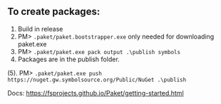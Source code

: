 ## To create packages:
1. Build in release
2. PM> `.paket/paket.bootstrapper.exe` only needed for downloading paket.exe
3. PM> `.paket/paket.exe pack output .\publish symbols`
4. Packages are in the publish folder.

(5). PM> `.paket/paket.exe push https://nuget.gw.symbolsource.org/Public/NuGet .\publish`

Docs: https://fsprojects.github.io/Paket/getting-started.html